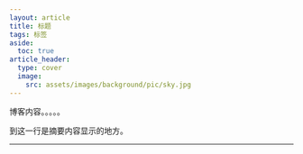 ```yaml
---
layout: article
title: 标题
tags: 标签
aside:
  toc: true
article_header:
  type: cover
  image:
    src: assets/images/background/pic/sky.jpg
---
```

博客内容。。。。。

到这一行是摘要内容显示的地方。
<!--more-->


---
